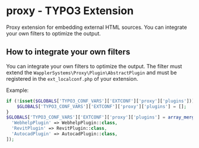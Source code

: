 
# proxy - TYPO3 Extension
Proxy extension for embedding external HTML sources. You can integrate your own filters to optimize the output.


## How to integrate your own filters

You can integrate your own filters to optimize the output. The filter must extend the `WapplerSystems\Proxy\Plugin\AbstractPlugin` and must be registered in the `ext_localconf.php` of your extension.

Example:
```php
if (!isset($GLOBALS['TYPO3_CONF_VARS']['EXTCONF']['proxy']['plugins'])) {
    $GLOBALS['TYPO3_CONF_VARS']['EXTCONF']['proxy']['plugins'] = [];
}
$GLOBALS['TYPO3_CONF_VARS']['EXTCONF']['proxy']['plugins'] = array_merge($GLOBALS['TYPO3_CONF_VARS']['EXTCONF']['proxy']['plugins'],[
  'WebhelpPlugin' => WebhelpPlugin::class,
  'RevitPlugin' => RevitPlugin::class,
  'AutocadPlugin' => AutocadPlugin::class,
]);
```

